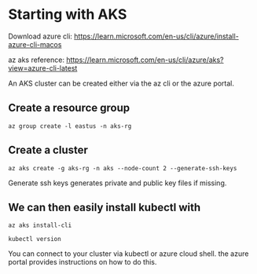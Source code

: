 # Starting with AKS

Download azure cli: https://learn.microsoft.com/en-us/cli/azure/install-azure-cli-macos

az aks reference: https://learn.microsoft.com/en-us/cli/azure/aks?view=azure-cli-latest

An AKS cluster can be created either via the az cli or the azure portal.

## Create a resource group
`az group create -l eastus -n aks-rg`

## Create a cluster
`az aks create -g aks-rg -n aks --node-count 2 --generate-ssh-keys`

Generate ssh keys generates private and public key files if missing.

## We can then easily install kubectl with
`az aks install-cli`

`kubectl version`

You can connect to your cluster via kubectl or azure cloud shell.
the azure portal provides instructions on how to do this.